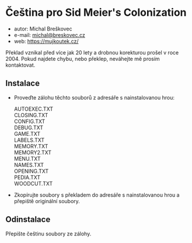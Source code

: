 # Čeština pro Sid Meier's Colonization

- autor: Michal Breškovec
- e-mail: michal@breskovec.cz
- web: https://mujkoutek.cz/

Překlad vznikal před více jak 20 lety a drobnou korekturou prošel v roce 2004. Pokud najdete chybu, nebo překlep, neváhejte mě prosím kontaktovat.

## Instalace

- Proveďte zálohu těchto souborů z adresáře s nainstalovanou hrou:

    AUTOEXEC.TXT  
    CLOSING.TXT  
    CONFIG.TXT  
    DEBUG.TXT  
    GAME.TXT  
    LABELS.TXT  
    MEMORY.TXT  
    MEMORY2.TXT  
    MENU.TXT  
    NAMES.TXT  
    OPENING.TXT  
    PEDIA.TXT  
    WOODCUT.TXT  
    
- Zkopírujte soubory s překladem do adresáře s nainstalovanou hrou a přepiště originální soubory.

## Odinstalace 

Přepište češtinu soubory ze zálohy.
